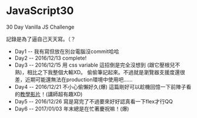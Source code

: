 # JavaScript30
30 Day Vanilla JS Challenge

記錄是為了逼自己天天寫。（？

- Day1 -- 我有寫但放在別台電腦沒commit哈哈 
- Day2 -- 2016/12/13 complete!
- Day3 -- 2016/12/15 
	用 css variable 這招倒是完全沒想到 (跟它壓根兒不熟)，相比之下我整個大輸XD。
	偷偷筆記起來。不過就是瀏覽器支援度還很差，近期可能還無法在production環境中使用吧……
- Day4 -- 2016/12/21
	不小心偷懶好久(爆)
	這篇剛好可以趁機回憶一下前陣子看的[教學影片](https://www.youtube.com/playlist?list=PL0zVEGEvSaeEd9hlmCXrk5yUyqUag-n84)！(講師超有趣XD)
- Day5 -- 2016/12/26
	寫是寫完了不過要來好好認真看一下flex才行QQ
- Day6 -- 2017/01/03
	年末總是在忙著慶祝嘛！(爆)
	
